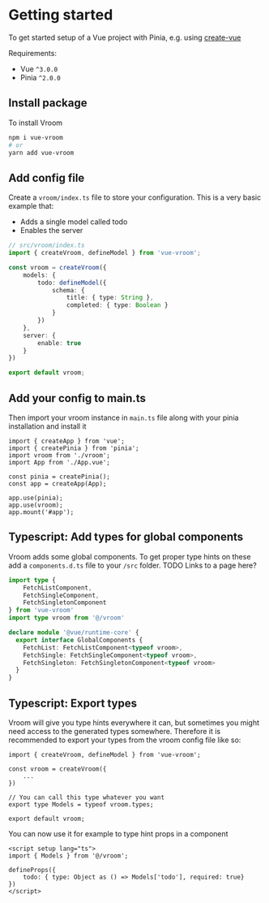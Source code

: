 # Getting started
To get started setup of a Vue project with Pinia, e.g. using [create-vue](https://github.com/vuejs/create-vue)

Requirements:
- Vue `^3.0.0`
- Pinia `^2.0.0`

## Install package
To install Vroom
```sh
npm i vue-vroom
# or
yarn add vue-vroom
```

## Add config file
Create a `vroom/index.ts` file to store your configuration. This is a very basic example that:
- Adds a single model called todo
- Enables the server

```typescript
// src/vroom/index.ts
import { createVroom, defineModel } from 'vue-vroom';

const vroom = createVroom({
    models: {
        todo: defineModel({
            schema: {
                title: { type: String },
                completed: { type: Boolean }
            }
        })
    },
    server: {
        enable: true
    }
})

export default vroom;
```

## Add your config to main.ts
Then import your vroom instance in `main.ts` file along with your pinia installation and install it

```typescript{3,8,10}
import { createApp } from 'vue';
import { createPinia } from 'pinia';
import vroom from './vroom';
import App from './App.vue';

const pinia = createPinia();
const app = createApp(App);

app.use(pinia);
app.use(vroom);
app.mount('#app');
```

## Typescript: Add types for global components
Vroom adds some global components. To get proper type hints on these add a `components.d.ts` file to your `/src` folder.
TODO Links to a page here?

```typescript
import type { 
    FetchListComponent, 
    FetchSingleComponent, 
    FetchSingletonComponent 
} from 'vue-vroom'
import type vroom from '@/vroom'

declare module '@vue/runtime-core' {
  export interface GlobalComponents {
    FetchList: FetchListComponent<typeof vroom>,
    FetchSingle: FetchSingleComponent<typeof vroom>,
    FetchSingleton: FetchSingletonComponent<typeof vroom>
  }
}
```

## Typescript: Export types
Vroom will give you type hints everywhere it can, but sometimes you might need access to the generated types somewhere.
Therefore it is recommended to export your types from the vroom config file like so:

```typescript{7,8}
import { createVroom, defineModel } from 'vue-vroom';

const vroom = createVroom({
    ...
})

// You can call this type whatever you want
export type Models = typeof vroom.types;

export default vroom;
```

You can now use it for example to type hint props in a component

```vue
<script setup lang="ts">
import { Models } from '@/vroom';

defineProps({
    todo: { type: Object as () => Models['todo'], required: true}
})
</script>
```
